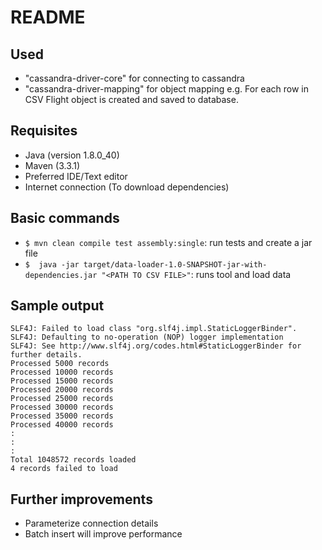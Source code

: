  README
========

## Used
- "cassandra-driver-core" for connecting to cassandra
- "cassandra-driver-mapping" for object mapping e.g. For each row in CSV Flight object is created and saved to database.

## Requisites
- Java (version 1.8.0_40)
- Maven (3.3.1) 
- Preferred IDE/Text editor
- Internet connection (To download dependencies)

## Basic commands
- `$ mvn clean compile test assembly:single`: run tests and create a jar file
- `$  java -jar target/data-loader-1.0-SNAPSHOT-jar-with-dependencies.jar "<PATH TO CSV FILE>"`: runs tool and load data

## Sample output

```
SLF4J: Failed to load class "org.slf4j.impl.StaticLoggerBinder".
SLF4J: Defaulting to no-operation (NOP) logger implementation
SLF4J: See http://www.slf4j.org/codes.html#StaticLoggerBinder for further details.
Processed 5000 records
Processed 10000 records
Processed 15000 records
Processed 20000 records
Processed 25000 records
Processed 30000 records
Processed 35000 records
Processed 40000 records
:
:
:
Total 1048572 records loaded
4 records failed to load
```

## Further improvements
- Parameterize connection details
- Batch insert will improve performance
